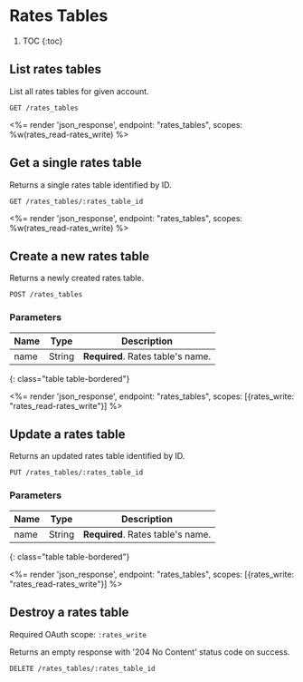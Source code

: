# Rates Tables

1. TOC
{:toc}

## List rates tables

List all rates tables for given account.

~~~
GET /rates_tables
~~~

<%= render 'json_response', endpoint: "rates_tables",
  scopes: %w(rates_read-rates_write) %>

## Get a single rates table

Returns a single rates table identified by ID.

~~~
GET /rates_tables/:rates_table_id
~~~

<%= render 'json_response', endpoint: "rates_tables",
  scopes: %w(rates_read-rates_write) %>

## Create a new rates table

Returns a newly created rates table.

~~~
POST /rates_tables
~~~

### Parameters

Name             | Type    | Description
-----------------|---------|-----------
name             | String  | **Required**. Rates table's name.
{: class="table table-bordered"}

<%= render 'json_response', endpoint: "rates_tables",
  scopes: [{rates_write: "rates_read-rates_write"}] %>

## Update a rates table

Returns an updated rates table identified by ID.

~~~
PUT /rates_tables/:rates_table_id
~~~

### Parameters

Name             | Type    | Description
-----------------|---------|-----------
name             | String  | **Required**. Rates table's name.
{: class="table table-bordered"}

<%= render 'json_response', endpoint: "rates_tables",
  scopes: [{rates_write: "rates_read-rates_write"}] %>

## Destroy a rates table

Required OAuth scope: `:rates_write`

Returns an empty response with '204 No Content' status code on success.

~~~~~~
DELETE /rates_tables/:rates_table_id
~~~~~~
